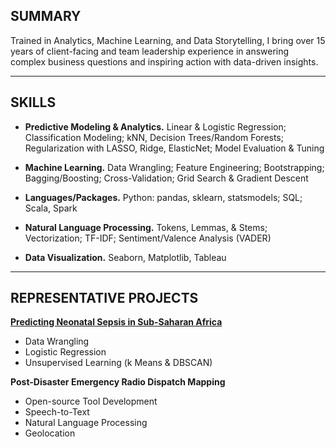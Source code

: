 ## SUMMARY

Trained in Analytics, Machine Learning, and Data Storytelling, I bring over 15 years of client-facing and team leadership experience in answering complex business questions and inspiring action with data-driven insights.

---

## SKILLS

- **Predictive Modeling & Analytics.** Linear & Logistic Regression; Classification Modeling; kNN, Decision Trees/Random Forests; Regularization with LASSO, Ridge, ElasticNet; Model Evaluation & Tuning

- **Machine Learning.** Data Wrangling; Feature Engineering; Bootstrapping; Bagging/Boosting; Cross-Validation; Grid Search & Gradient Descent

- **Languages/Packages.** Python: pandas, sklearn, statsmodels; SQL;  Scala, Spark

- **Natural Language Processing.** Tokens, Lemmas, & Stems; Vectorization; TF-IDF; Sentiment/Valence Analysis (VADER)

- **Data Visualization.** Seaborn, Matplotlib, Tableau

---

## REPRESENTATIVE PROJECTS

**[Predicting Neonatal Sepsis in Sub-Saharan Africa](sepsis.md)**
  - Data Wrangling
  - Logistic Regression
  - Unsupervised Learning (k Means & DBSCAN)

**Post-Disaster Emergency Radio Dispatch Mapping**
  - Open-source Tool Development
  - Speech-to-Text
  - Natural Language Processing
  - Geolocation
